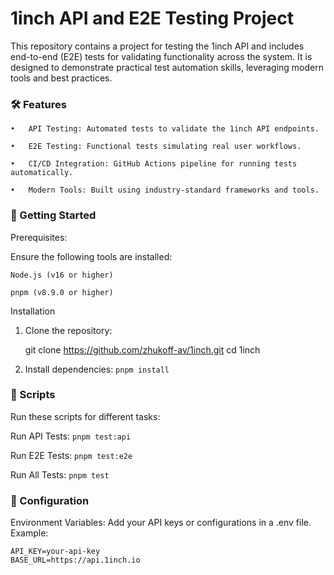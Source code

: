 # 1inch API and E2E Testing Project

This repository contains a project for testing the 1inch API and includes end-to-end (E2E) tests for validating functionality across the system. It is designed to demonstrate practical test automation skills, leveraging modern tools and best practices.

### 🛠 Features
    •	API Testing: Automated tests to validate the 1inch API endpoints.
    
    •	E2E Testing: Functional tests simulating real user workflows.
    
    •	CI/CD Integration: GitHub Actions pipeline for running tests automatically.
    
    •	Modern Tools: Built using industry-standard frameworks and tools.

### 🚀 Getting Started

Prerequisites:

Ensure the following tools are installed:

`Node.js (v16 or higher)`

`pnpm (v8.9.0 or higher)`

Installation

1.	Clone the repository:

    git clone https://github.com/zhukoff-av/1inch.git
    cd 1inch

2.	Install dependencies:
`pnpm install`


### 📄 Scripts

Run these scripts for different tasks:

Run API Tests:
    `pnpm test:api`

Run E2E Tests:
    `pnpm test:e2e`

Run All Tests: 
    `pnpm test`

### 🔧 Configuration

Environment Variables:
Add your API keys or configurations in a .env file. 
Example:
        
    API_KEY=your-api-key
    BASE_URL=https://api.1inch.io